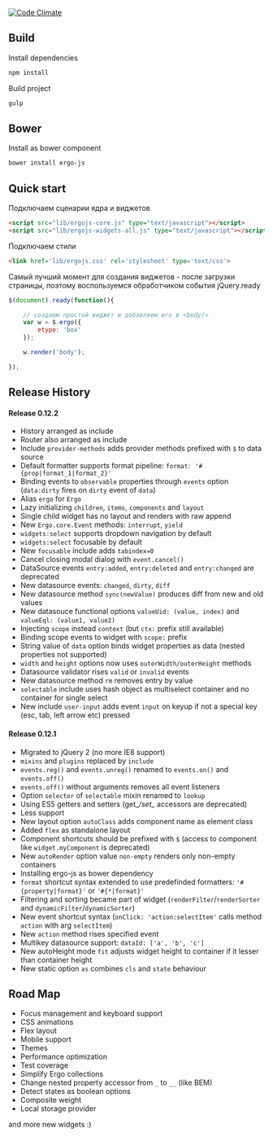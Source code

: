 
[![Code Climate](https://codeclimate.com/github/eliace/ergo-js/badges/gpa.svg)](https://codeclimate.com/github/eliace/ergo-js)


## Build

Install dependencies
```bash
npm install
```

Build project
```bash
gulp
```


## Bower

Install as bower component

```bash
bower install ergo-js
```


## Quick start


Подключаем сценарии ядра и виджетов
```html
<script src="lib/ergojs-core.js" type="text/javascript"></script>
<script src="lib/ergojs-widgets-all.js" type="text/javascript"></script>
```

Подключаем стили
```html
<link href='lib/ergojs.css' rel='stylesheet' type='text/css'>
```

Самый лучший момент для создания виджетов - после загрузки страницы, поэтому воспользуемся обработчиком события jQuery.ready

```javascript
$(document).ready(function(){

    // создаем простой виджет и добавляем его в <body/>
    var w = $.ergo({
        etype: 'box'
    });

    w.render('body');

});

```



## Release History

#### Release 0.12.2
* History arranged as include
* Router also arranged as include
* Include `provider-methods` adds provider methods prefixed with `$` to data source
* Default formatter supports format pipeline: `format: '#{prop|format_1|format_2}'`
* Binding events to `observable` properties through `events` option (`data:dirty` fires on `dirty` event of `data`)
* Alias `ergo` for `Ergo`
* Lazy initializing `children`, `items`, `components` and `layout`
* Single child widget has no layout and renders with raw append
* New `Ergo.core.Event` methods: `interrupt`, `yield`
* `widgets:select` supports dropdown navigation by default
* `widgets:select` focusable by default
* New `focusable` include adds `tabindex=0`
* Cancel closing modal dialog with `event.cancel()`
* DataSource events `entry:added`, `entry:deleted` and `entry:changed` are deprecated
* New datasource events: `changed`, `dirty`, `diff`
* New datasource method `sync(newValue)` produces diff from new and old values
* New datasouce functional options `valueUid: (value, index)` and `valueEql: (value1, value2)`
* Injecting `scope` instead `context` (but `ctx:` prefix still available)
* Binding scope events to widget with `scope:` prefix
* String value of `data` option binds widget properties as data (nested properties not supported)
* `width` and `height` options now uses `outerWidth/outerHeight` methods
* Datasource validator rises `valid` or `invalid` events
* New datasource method `rm` removes entry by value
* `selectable` include uses hash object as multiselect container and no container for single select
* New include `user-input` adds event `input` on keyup if not a special key (esc, tab, left arrow etc) pressed

#### Release 0.12.1
* Migrated to jQuery 2 (no more IE8 support)
* `mixins` and `plugins` replaced by `include`
* `events.reg()` and `events.unreg()` renamed to `events.on()` and `events.off()`
* `events.off()` without arguments removes all event listeners
* Option `selector` of `selectable` mixin renamed to `lookup`
* Using ES5 getters and setters (get_*/set_* accessors are deprecated)
* Less support
* New layout option `autoClass` adds component name as element class
* Added `flex` as standalone layout
* Component shortcuts should be prefixed with `$` (access to component like `widget.myComponent` is deprecated)
* New `autoRender` option value `non-empty` renders only non-empty containers
* Installing ergo-js as bower dependency
* `format` shortcut syntax extended to use predefinded formatters: `'#{property|format}'` or `'#{*|format}'`
* Filtering and sorting became part of widget (`renderFilter`/`renderSorter` and `dynamicFilter`/`dynamicSorter`)
* New event shortcut syntax (`onClick: 'action:selectItem'` calls method `action` with arg `selectItem`)
* New `action` method rises specified event
* Multikey datasource support: `dataId: ['a', 'b', 'c']`
* New autoHeight mode `fit` adjusts widget height to container if it lesser than container height
* New static option `as` combines `cls` and `state` behaviour





## Road Map
* Focus management and keyboard support
* CSS animations
* Flex layout
* Mobile support
* Themes
* Performance optimization
* Test coverage
* Simplify Ergo collections
* Change nested property accessor from `_` to `__` (like BEM)
* Detect states as boolean options
* Composite weight
* Local storage provider


and more new widgets :)
